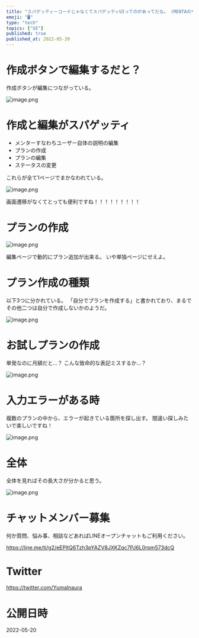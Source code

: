 ```yaml
---
title: "スパゲッティーコードじゃなくてスパゲッティUIってのがあってだな。 (MENTAのやばい編集フォーム)"
emoji: "🖥"
type: "tech"
topics: ["UI"]
published: true
published_at: 2022-05-20
---
```


# 作成ボタンで編集するだと？

作成ボタンが編集につながっている。

![image.png](https://qiita-image-store.s3.ap-northeast-1.amazonaws.com/0/89618/8a3d99e9-d86b-7f62-f8cd-a8bcc6d2cb69.png)

# 作成と編集がスパゲッティ

- メンターすなわちユーザー自体の説明の編集
- プランの作成
- プランの編集
- ステータスの変更

これらが全て1ページでまかなわれている。

![image.png](https://qiita-image-store.s3.ap-northeast-1.amazonaws.com/0/89618/b9bc9c97-020d-882c-9c2b-811397805c95.png)

画面遷移がなくてとっても便利ですね！！！！！！！！！

# プランの作成

![image.png](https://qiita-image-store.s3.ap-northeast-1.amazonaws.com/0/89618/0e01c26c-a48a-bf76-9775-ddfb4ad85fae.png)

編集ページで動的にプラン追加が出来る。
いや単独ページにせえよ。

# プラン作成の種類

以下3つに分かれている。
「自分でプランを作成する」と書かれており、まるでその他二つは自分で作成しないかのようだ。

![image.png](https://qiita-image-store.s3.ap-northeast-1.amazonaws.com/0/89618/2b5f4a8d-e43e-2e82-86ef-84cf6f9dee26.png)



# お試しプランの作成

単発なのに月額だと…？
こんな致命的な表記ミスするか…？

![image.png](https://qiita-image-store.s3.ap-northeast-1.amazonaws.com/0/89618/aad483ec-4fc1-1a32-d8bb-47ddd1c26b57.png)


# 入力エラーがある時

複数のプランの中から、エラーが起きている箇所を探し出す。
間違い探しみたいで楽しいですね！

![image.png](https://qiita-image-store.s3.ap-northeast-1.amazonaws.com/0/89618/656df8f2-ce5d-bc63-7966-c58e26c7f0b6.png)


# 全体

全体を見ればその長大さが分かると思う。

![image.png](https://qiita-image-store.s3.ap-northeast-1.amazonaws.com/0/89618/02e6d24e-5511-0d66-0c5c-f78151bbebfe.png)



<!-- Update From Qiita API -->

# チャットメンバー募集


何か質問、悩み事、相談などあればLINEオープンチャットもご利用ください。

https://line.me/ti/g2/eEPltQ6Tzh3pYAZV8JXKZqc7PJ6L0rpm573dcQ





# Twitter


https://twitter.com/YumaInaura


<!-- Update From Qiita API -->



# 公開日時

2022-05-20
